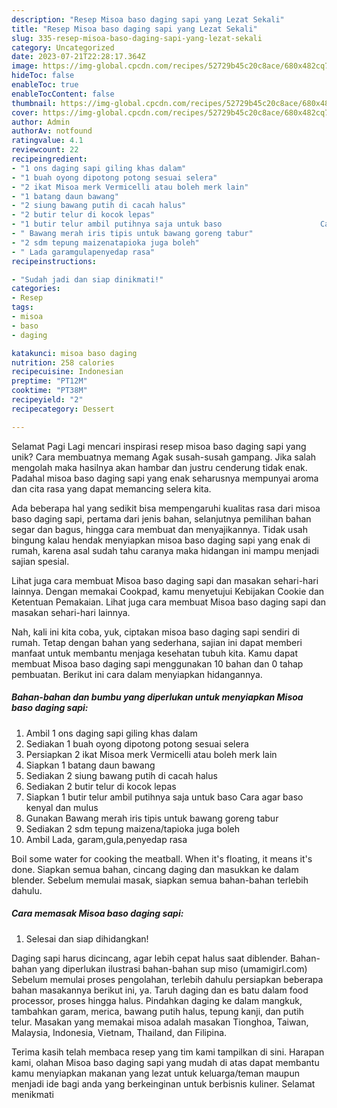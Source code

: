 ```yaml
---
description: "Resep Misoa baso daging sapi yang Lezat Sekali"
title: "Resep Misoa baso daging sapi yang Lezat Sekali"
slug: 335-resep-misoa-baso-daging-sapi-yang-lezat-sekali
category: Uncategorized
date: 2023-07-21T22:28:17.364Z
image: https://img-global.cpcdn.com/recipes/52729b45c20c8ace/680x482cq70/misoa-baso-daging-sapi-foto-resep-utama.jpg
hideToc: false
enableToc: true
enableTocContent: false
thumbnail: https://img-global.cpcdn.com/recipes/52729b45c20c8ace/680x482cq70/misoa-baso-daging-sapi-foto-resep-utama.jpg
cover: https://img-global.cpcdn.com/recipes/52729b45c20c8ace/680x482cq70/misoa-baso-daging-sapi-foto-resep-utama.jpg
author: Admin
authorAv: notfound
ratingvalue: 4.1
reviewcount: 22
recipeingredient:
- "1 ons daging sapi giling khas dalam"
- "1 buah oyong dipotong potong sesuai selera"
- "2 ikat Misoa merk Vermicelli atau boleh merk lain"
- "1 batang daun bawang"
- "2 siung bawang putih di cacah halus"
- "2 butir telur di kocok lepas"
- "1 butir telur ambil putihnya saja untuk baso                      Cara agar baso kenyal dan mulus"
- " Bawang merah iris tipis untuk bawang goreng tabur"
- "2 sdm tepung maizenatapioka juga boleh"
- " Lada garamgulapenyedap rasa"
recipeinstructions:

- "Sudah jadi dan siap dinikmati!"
categories:
- Resep
tags:
- misoa
- baso
- daging

katakunci: misoa baso daging 
nutrition: 258 calories
recipecuisine: Indonesian
preptime: "PT12M"
cooktime: "PT38M"
recipeyield: "2"
recipecategory: Dessert

---
```



Selamat Pagi Lagi mencari inspirasi resep misoa baso daging sapi yang unik? Cara membuatnya memang Agak susah-susah gampang. Jika salah mengolah maka hasilnya akan hambar dan justru cenderung tidak enak. Padahal misoa baso daging sapi yang enak seharusnya mempunyai aroma dan cita rasa yang dapat memancing selera kita.


Ada beberapa hal yang sedikit bisa mempengaruhi kualitas rasa dari misoa baso daging sapi, pertama dari jenis bahan, selanjutnya pemilihan bahan segar dan bagus, hingga cara membuat dan menyajikannya. Tidak usah bingung kalau hendak menyiapkan misoa baso daging sapi yang enak di rumah, karena asal sudah tahu caranya maka hidangan ini mampu menjadi sajian spesial.

Lihat juga cara membuat Misoa baso daging sapi dan masakan sehari-hari lainnya. Dengan memakai Cookpad, kamu menyetujui Kebijakan Cookie dan Ketentuan Pemakaian. Lihat juga cara membuat Misoa baso daging sapi dan masakan sehari-hari lainnya.


Nah, kali ini kita coba, yuk, ciptakan misoa baso daging sapi sendiri di rumah. Tetap dengan bahan yang sederhana, sajian ini dapat memberi manfaat untuk membantu menjaga kesehatan tubuh kita. Kamu dapat membuat Misoa baso daging sapi menggunakan 10 bahan dan 0 tahap pembuatan. Berikut ini cara dalam menyiapkan hidangannya.

<!--inarticleads1-->

##### Bahan-bahan dan bumbu yang diperlukan untuk menyiapkan Misoa baso daging sapi:

1. Ambil 1 ons daging sapi giling khas dalam
1. Sediakan 1 buah oyong dipotong potong sesuai selera
1. Persiapkan 2 ikat Misoa merk Vermicelli atau boleh merk lain
1. Siapkan 1 batang daun bawang
1. Sediakan 2 siung bawang putih di cacah halus
1. Sediakan 2 butir telur di kocok lepas
1. Siapkan 1 butir telur ambil putihnya saja untuk baso                      Cara agar baso kenyal dan mulus
1. Gunakan  Bawang merah iris tipis untuk bawang goreng tabur
1. Sediakan 2 sdm tepung maizena/tapioka juga boleh
1. Ambil  Lada, garam,gula,penyedap rasa


Boil some water for cooking the meatball. When it&#39;s floating, it means it&#39;s done. Siapkan semua bahan, cincang daging dan masukkan ke dalam blender. Sebelum memulai masak, siapkan semua bahan-bahan terlebih dahulu. 

<!--inarticleads2-->

##### Cara memasak Misoa baso daging sapi:


1. Selesai dan siap dihidangkan!

Daging sapi harus dicincang, agar lebih cepat halus saat diblender. Bahan-bahan yang diperlukan ilustrasi bahan-bahan sup miso (umamigirl.com) Sebelum memulai proses pengolahan, terlebih dahulu persiapkan beberapa bahan masakannya berikut ini, ya. Taruh daging dan es batu dalam food processor, proses hingga halus. Pindahkan daging ke dalam mangkuk, tambahkan garam, merica, bawang putih halus, tepung kanji, dan putih telur. Masakan yang memakai misoa adalah masakan Tionghoa, Taiwan, Malaysia, Indonesia, Vietnam, Thailand, dan Filipina. 

Terima kasih telah membaca resep yang tim kami tampilkan di sini. Harapan kami, olahan Misoa baso daging sapi yang mudah di atas dapat membantu kamu menyiapkan makanan yang lezat untuk keluarga/teman maupun menjadi ide bagi anda yang berkeinginan untuk berbisnis kuliner. Selamat menikmati
